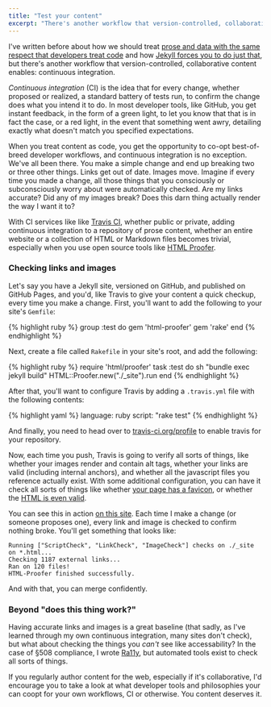 ```yaml
---
title: "Test your content"
excerpt: "There's another workflow that version-controlled, collaborative content enables: continuous integration for prose."
---
```


I've written before about how we should treat [prose and data with the same respect that developers treat code](http://ben.balter.com/2013/09/16/treat-data-as-code/) and how [Jekyll forces you to do just that](http://ben.balter.com/2013/10/30/content-is-king/), but there's another workflow that version-controlled, collaborative content enables: continuous integration.

*Continuous integration* (CI) is the idea that for every change, whether proposed or realized, a standard battery of tests run, to confirm the change does what you intend it to do. In most developer tools, like GitHub, you get instant feedback, in the form of a green light, to let you know that that is in fact the case, or a red light, in the event that something went awry, detailing exactly what doesn't match you specified expectations.

When you treat content as code, you get the opportunity to co-opt best-of-breed developer workflows, and continuous integration is no exception. We've all been there. You make a simple change and end up breaking two or three other things. Links get out of date. Images move. Imagine if every time you made a change, all those things that you consciously or subconsciously worry about were automatically checked. Are my links accurate? Did any of my images break? Does this darn thing actually render the way I want it to?

With CI services like like [Travis CI](https://travis-ci.org/), whether public or private, adding continuous integration to a repository of prose content, whether an entire website or a collection of HTML or Markdown files becomes trivial, especially when you use open source tools like [HTML Proofer](https://github.com/gjtorikian/html-proofer).

### Checking links and images

Let's say you have a Jekyll site, versioned on GitHub, and published on GitHub Pages, and you'd, like Travis to give your content a quick checkup, every time you make a change. First, you'll want to add the following to your site's `Gemfile`:

{% highlight ruby %}
group :test do
  gem 'html-proofer'
  gem 'rake'
end
{% endhighlight %}

Next, create a file called `Rakefile` in your site's root, and add the following:

{% highlight ruby %}
require 'html/proofer'
task :test do
  sh "bundle exec jekyll build"
  HTML::Proofer.new("./_site").run
end
{% endhighlight %}

After that, you'll want to configure Travis by adding a `.travis.yml` file with the following contents:

{% highlight yaml %}
language: ruby
script: "rake test"
{% endhighlight %}

And finally, you need to head over to [travis-ci.org/profile](https://travis-ci.org/profile) to enable travis for your repository.

Now, each time you push, Travis is going to verify all sorts of things, like whether your images render and contain alt tags, whether your links are valid (including internal anchors), and whether all the javascript files you reference actually exist. With some additional configuration, you can have it check all sorts of things like whether [your page has a favicon](https://github.com/gjtorikian/html-proofer#favicon), or whether the [HTML is even valid](https://github.com/gjtorikian/html-proofer#html).

You can see this in action [on this site](https://travis-ci.org/benbalter/benbalter.github.com). Each time I make a change (or someone proposes one), every link and image is checked to confirm nothing broke. You'll get something that looks like:

```
Running ["ScriptCheck", "LinkCheck", "ImageCheck"] checks on ./_site on *.html...
Checking 1187 external links...
Ran on 120 files!
HTML-Proofer finished successfully.
```

And with that, you can merge confidently.

### Beyond "does this thing work?"

Having accurate links and images is a great baseline (that sadly, as I've learned through my own continuous integration, many sites don't check), but what about checking the things you *can't* see like accessability? In the case of §508 compliance, I wrote [Ra11y](https://github.com/benbalter/ra11y), but automated tools exist to check all sorts of things.

If you regularly author content for the web, especially if it's collaborative, I'd encourage you to take a look at what developer tools and philosophies your can coopt for your own workflows, CI or otherwise. You content deserves it.

